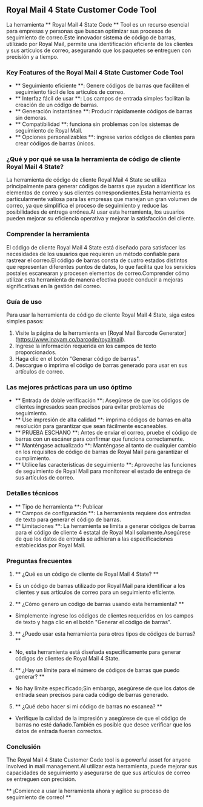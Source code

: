 ## Royal Mail 4 State Customer Code Tool

La herramienta ** Royal Mail 4 State Code ** Tool es un recurso esencial para empresas y personas que buscan optimizar sus procesos de seguimiento de correo.Este innovador sistema de código de barras, utilizado por Royal Mail, permite una identificación eficiente de los clientes y sus artículos de correo, asegurando que los paquetes se entreguen con precisión y a tiempo.

### Key Features of the Royal Mail 4 State Customer Code Tool
- ** Seguimiento eficiente **: Genere códigos de barras que faciliten el seguimiento fácil de los artículos de correo.
- ** Interfaz fácil de usar **: Los campos de entrada simples facilitan la creación de un código de barras.
- ** Generación instantánea **: Producir rápidamente códigos de barras sin demoras.
- ** Compatibilidad **: funciona sin problemas con los sistemas de seguimiento de Royal Mail.
- ** Opciones personalizables **: ingrese varios códigos de clientes para crear códigos de barras únicos.

### ¿Qué y por qué se usa la herramienta de código de cliente Royal Mail 4 State?
La herramienta de código de cliente Royal Mail 4 State se utiliza principalmente para generar códigos de barras que ayudan a identificar los elementos de correo y sus clientes correspondientes.Esta herramienta es particularmente valiosa para las empresas que manejan un gran volumen de correo, ya que simplifica el proceso de seguimiento y reduce las posibilidades de entrega errónea.Al usar esta herramienta, los usuarios pueden mejorar su eficiencia operativa y mejorar la satisfacción del cliente.

### Comprender la herramienta
El código de cliente Royal Mail 4 State está diseñado para satisfacer las necesidades de los usuarios que requieren un método confiable para rastrear el correo.El código de barras consta de cuatro estados distintos que representan diferentes puntos de datos, lo que facilita que los servicios postales escanearan y procesen elementos de correo.Comprender cómo utilizar esta herramienta de manera efectiva puede conducir a mejoras significativas en la gestión del correo.

### Guía de uso
Para usar la herramienta de código de cliente Royal Mail 4 State, siga estos simples pasos:
1. Visite la página de la herramienta en [Royal Mail Barcode Generator] (https://www.inayam.co/barcode/royalmail).
2. Ingrese la información requerida en los campos de texto proporcionados.
3. Haga clic en el botón "Generar código de barras".
4. Descargue o imprima el código de barras generado para usar en sus artículos de correo.

### Las mejores prácticas para un uso óptimo
- ** Entrada de doble verificación **: Asegúrese de que los códigos de clientes ingresados ​​sean precisos para evitar problemas de seguimiento.
- ** Use impresión de alta calidad **: imprima códigos de barras en alta resolución para garantizar que sean fácilmente escaneables.
- ** PRUEBA ESCHANO **: Antes de enviar el correo, pruebe el código de barras con un escáner para confirmar que funciona correctamente.
- ** Manténgase actualizado **: Manténgase al tanto de cualquier cambio en los requisitos de código de barras de Royal Mail para garantizar el cumplimiento.
- ** Utilice las características de seguimiento **: Aproveche las funciones de seguimiento de Royal Mail para monitorear el estado de entrega de sus artículos de correo.

### Detalles técnicos
- ** Tipo de herramienta **: Publicar
- ** Campos de configuración **: La herramienta requiere dos entradas de texto para generar el código de barras.
- ** Limitaciones **: La herramienta se limita a generar códigos de barras para el código de cliente 4 estatal de Royal Mail solamente.Asegúrese de que los datos de entrada se adhieran a las especificaciones establecidas por Royal Mail.

### Preguntas frecuentes
1. ** ¿Qué es un código de cliente de Royal Mail 4 State? **
- Es un código de barras utilizado por Royal Mail para identificar a los clientes y sus artículos de correo para un seguimiento eficiente.

2. ** ¿Cómo genero un código de barras usando esta herramienta? **
- Simplemente ingrese los códigos de clientes requeridos en los campos de texto y haga clic en el botón "Generar el código de barras".

3. ** ¿Puedo usar esta herramienta para otros tipos de códigos de barras? **
- No, esta herramienta está diseñada específicamente para generar códigos de clientes de Royal Mail 4 State.

4. ** ¿Hay un límite para el número de códigos de barras que puedo generar? **
- No hay límite especificado;Sin embargo, asegúrese de que los datos de entrada sean precisos para cada código de barras generado.

5. ** ¿Qué debo hacer si mi código de barras no escanea? **
- Verifique la calidad de la impresión y asegúrese de que el código de barras no esté dañado.También es posible que desee verificar que los datos de entrada fueran correctos.

### Conclusión
The Royal Mail 4 State Customer Code tool is a powerful asset for anyone involved in mail management.Al utilizar esta herramienta, puede mejorar sus capacidades de seguimiento y asegurarse de que sus artículos de correo se entreguen con precisión.

** ¡Comience a usar la herramienta ahora y agilice su proceso de seguimiento de correo! **